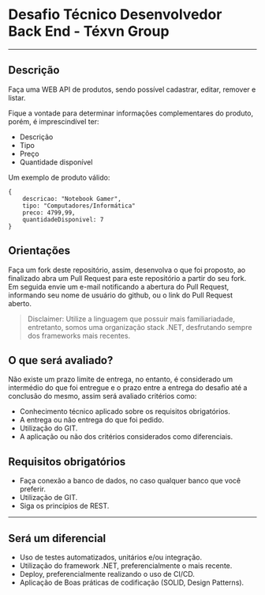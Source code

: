 # Desafio Técnico Desenvolvedor Back End - Téxvn Group
___

## Descrição

Faça uma WEB API de produtos, sendo possível cadastrar, editar, remover e listar.

Fique a vontade para determinar informações complementares do produto, porém, é imprescindível ter:

- Descrição
- Tipo
- Preço
- Quantidade disponível

Um exemplo de produto válido:

```
{
    descricao: "Notebook Gamer",
    tipo: "Computadores/Informática"
    preco: 4799,99,
    quantidadeDisponivel: 7 
}
```

## Orientações

Faça um fork deste repositório, assim, desenvolva o que foi proposto, ao finalizado abra um Pull Request para este repositório a partir do seu fork.
Em seguida envie um e-mail notificando a abertura do Pull Request, informando seu nome de usuário do github, ou o link do Pull Request aberto.

> Disclaimer: Utilize a linguagem que possuir mais familiariadade, entretanto, somos uma organização stack .NET, desfrutando sempre dos frameworks mais recentes.


## O que será avaliado?

Não existe um prazo limite de entrega, no entanto, é considerado um intermédio do que foi entregue e o prazo entre a entrega do desafio até a conclusão do mesmo, assim será avaliado critérios como:

- Conhecimento técnico aplicado sobre os requisitos obrigatórios.
- A entrega ou não entrega do que foi pedido.
- Utilização do GIT.
- A aplicação ou não dos critérios considerados como diferenciais.

## Requisitos obrigatórios

- Faça conexão a banco de dados, no caso qualquer banco que você preferir.
- Utilização de GIT.
- Siga os princípios de REST.

___

## Será um diferencial

- Uso de testes automatizados, unitários e/ou integração.
- Utilização do framework .NET, preferencialmente o mais recente.
- Deploy, preferencialmente realizando o uso de CI/CD.
- Aplicação de Boas práticas de codificação (SOLID, Design Patterns).
